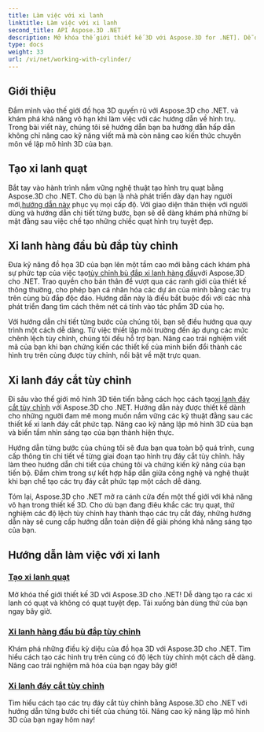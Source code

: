 ```yaml
---
title: Làm việc với xi lanh
linktitle: Làm việc với xi lanh
second_title: API Aspose.3D .NET
description: Mở khóa thế giới thiết kế 3D với Aspose.3D for .NET]. Dễ dàng tạo ra các xi lanh có quạt và không có quạt tuyệt đẹp. Tải xuống bản dùng thử của bạn ngay bây giờ!
type: docs
weight: 33
url: /vi/net/working-with-cylinder/
---
```

## Giới thiệu

Đắm mình vào thế giới đồ họa 3D quyến rũ với Aspose.3D cho .NET. và khám phá khả năng vô hạn khi làm việc với các hướng dẫn về hình trụ. Trong bài viết này, chúng tôi sẽ hướng dẫn bạn ba hướng dẫn hấp dẫn không chỉ nâng cao kỹ năng viết mã mà còn nâng cao kiến thức chuyên môn về lập mô hình 3D của bạn.

## Tạo xi lanh quạt

 Bắt tay vào hành trình nắm vững nghệ thuật tạo hình trụ quạt bằng Aspose.3D cho .NET. Cho dù bạn là nhà phát triển dày dạn hay người mới,[hướng dẫn này](./create-fan-cylinder/) phục vụ mọi cấp độ. Với giao diện thân thiện với người dùng và hướng dẫn chi tiết từng bước, bạn sẽ dễ dàng khám phá những bí mật đằng sau việc chế tạo những chiếc quạt hình trụ tuyệt đẹp.

## Xi lanh hàng đầu bù đắp tùy chỉnh

 Đưa kỹ năng đồ họa 3D của bạn lên một tầm cao mới bằng cách khám phá sự phức tạp của việc tạo[tùy chỉnh bù đắp xi lanh hàng đầu](./customized-offset-top-cylinder/)với Aspose.3D cho .NET. Trao quyền cho bản thân để vượt qua các ranh giới của thiết kế thông thường, cho phép bạn cá nhân hóa các dự án của mình bằng các trụ trên cùng bù đắp độc đáo. Hướng dẫn này là điều bắt buộc đối với các nhà phát triển đang tìm cách thêm nét cá tính vào tác phẩm 3D của họ.

Với hướng dẫn chi tiết từng bước của chúng tôi, bạn sẽ điều hướng qua quy trình một cách dễ dàng. Từ việc thiết lập môi trường đến áp dụng các mức chênh lệch tùy chỉnh, chúng tôi đều hỗ trợ bạn. Nâng cao trải nghiệm viết mã của bạn khi bạn chứng kiến các thiết kế của mình biến đổi thành các hình trụ trên cùng được tùy chỉnh, nổi bật về mặt trực quan.

## Xi lanh đáy cắt tùy chỉnh

 Đi sâu vào thế giới mô hình 3D tiên tiến bằng cách học cách tạo[xi lanh đáy cắt tùy chỉnh](./customized-shear-bottom-cylinder/) với Aspose.3D cho .NET. Hướng dẫn này được thiết kế dành cho những người đam mê mong muốn nắm vững các kỹ thuật đằng sau các thiết kế xi lanh đáy cắt phức tạp. Nâng cao kỹ năng lập mô hình 3D của bạn và biến tầm nhìn sáng tạo của bạn thành hiện thực.

Hướng dẫn từng bước của chúng tôi sẽ đưa bạn qua toàn bộ quá trình, cung cấp thông tin chi tiết về từng giai đoạn tạo hình trụ đáy cắt tùy chỉnh. hãy làm theo hướng dẫn chi tiết của chúng tôi và chứng kiến kỹ năng của bạn tiến bộ. Đắm chìm trong sự kết hợp hấp dẫn giữa công nghệ và nghệ thuật khi bạn chế tạo các trụ đáy cắt phức tạp một cách dễ dàng.

Tóm lại, Aspose.3D cho .NET mở ra cánh cửa đến một thế giới với khả năng vô hạn trong thiết kế 3D. Cho dù bạn đang điêu khắc các trụ quạt, thử nghiệm các độ lệch tùy chỉnh hay thành thạo các trụ cắt đáy, những hướng dẫn này sẽ cung cấp hướng dẫn toàn diện để giải phóng khả năng sáng tạo của bạn. 
## Hướng dẫn làm việc với xi lanh
### [Tạo xi lanh quạt](./create-fan-cylinder/)
Mở khóa thế giới thiết kế 3D với Aspose.3D cho .NET! Dễ dàng tạo ra các xi lanh có quạt và không có quạt tuyệt đẹp. Tải xuống bản dùng thử của bạn ngay bây giờ.
### [Xi lanh hàng đầu bù đắp tùy chỉnh](./customized-offset-top-cylinder/)
Khám phá những điều kỳ diệu của đồ họa 3D với Aspose.3D cho .NET. Tìm hiểu cách tạo các hình trụ trên cùng có độ lệch tùy chỉnh một cách dễ dàng. Nâng cao trải nghiệm mã hóa của bạn ngay bây giờ!
### [Xi lanh đáy cắt tùy chỉnh](./customized-shear-bottom-cylinder/)
Tìm hiểu cách tạo các trụ đáy cắt tùy chỉnh bằng Aspose.3D cho .NET với hướng dẫn từng bước chi tiết của chúng tôi. Nâng cao kỹ năng lập mô hình 3D của bạn ngay hôm nay!